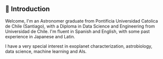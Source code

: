 ## 💫 Introduction 

Welcome, I'm an Astronomer graduate from Pontificia Universidad Catolica de Chile (Santiago), with a Diploma in Data Science and Engineering from Universidad de Chile. I'm fluent in Spanish and English, with some past experience in Japanese and Latin.

I have a very special interest in exoplanet characterization, astrobiology, data science, machine learning and AIs. 


<!---
🏳️‍🌈🏳️‍⚧️
- 👀 I’m interested in Machine Learning & AIs, Exoplanets, 
- 🌱 I’m currently learning ...
- 💞️ I’m looking to collaborate on ...
- 📫 How to reach me ... 
--->

<!---
jarv-est/jarv-est is a ✨ special ✨ repository because its `README.md` (this file) appears on your GitHub profile.
You can click the Preview link to take a look at your changes.
--->
